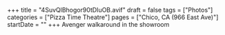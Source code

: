 +++
title = "4SuvQlBhogor90tDIuOB.avif"
draft = false
tags = ["Photos"]
categories = ["Pizza Time Theatre"]
pages = ["Chico, CA (966 East Ave)"]
startDate = ""
+++
Avenger walkaround in the showroom

